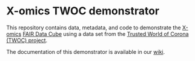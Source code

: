 # X-omics TWOC demonstrator

This repository contains data, metadata, and code to demonstrate the [X-omics](https://x-omics.nl/) [FAIR Data Cube](https://github.com/Xomics/FAIRDataCube) using a data set from the [Trusted World of Corona (TWOC) project](https://www.health-holland.com/project/2020/trusted-world-of-corona).

The documentation of this demonstrator is available in our [wiki](https://github.com/Xomics/TWOCdemonstrator/wiki).